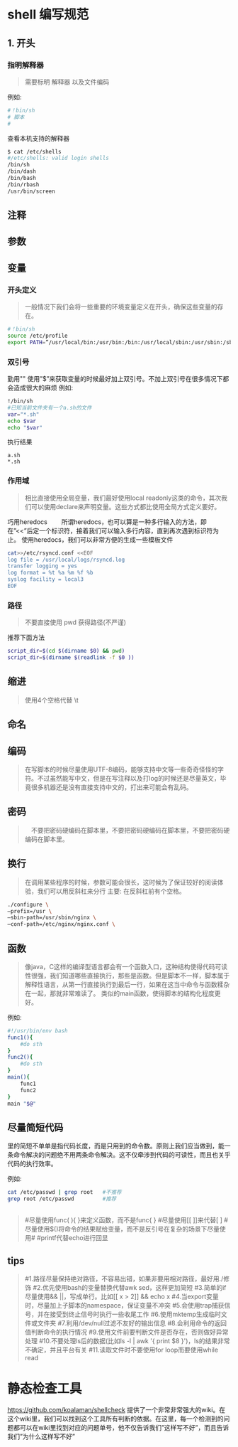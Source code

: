 # shell 编写规范

## 1. 开头

### 指明解释器
> 需要标明 解释器 以及文件编码

例如:
```bash
#！bin/sh
# 脚本
# 
```

查看本机支持的解释器
```bash
$ cat /etc/shells
#/etc/shells: valid login shells
/bin/sh
/bin/dash
/bin/bash
/bin/rbash
/usr/bin/screen
```


## 注释

## 参数

## 变量

### 开头定义
> 一般情况下我们会将一些重要的环境变量定义在开头，确保这些变量的存在。

```sh
#！bin/sh
source /etc/profile
export PATH=”/usr/local/bin:/usr/bin:/bin:/usr/local/sbin:/usr/sbin:/sbin:/apps/bin/” 
```

### 双引号
勤用"" 
使用”$”来获取变量的时候最好加上双引号。不加上双引号在很多情况下都会造成很大的麻烦
例如: 
```sh
!/bin/sh
#已知当前文件夹有一个a.sh的文件
var="*.sh"
echo $var
echo "$var" 
```
执行结果 

```
a.sh
*.sh 
```

### 作用域
> 相比直接使用全局变量，我们最好使用local readonly这类的命令，其次我们可以使用declare来声明变量。这些方式都比使用全局方式定义要好。 

巧用heredocs
　　所谓heredocs，也可以算是一种多行输入的方法，即在”<<”后定一个标识符，接着我们可以输入多行内容，直到再次遇到标识符为止。 
使用heredocs，我们可以非常方便的生成一些模板文件

```sh
cat>>/etc/rsyncd.conf <<EOF
log file = /usr/local/logs/rsyncd.log
transfer logging = yes
log format = %t %a %m %f %b
syslog facility = local3
EOF 
```

### 路径

> 不要直接使用 pwd 获得路径(不严谨)

推荐下面方法
```sh
script_dir=$(cd $(dirname $0) && pwd)
script_dir=$(dirname $(readlink -f $0 )) 
```




## 缩进
> 使用4个空格代替 \t

## 命名

## 编码
> 在写脚本的时候尽量使用UTF-8编码，能够支持中文等一些奇奇怪怪的字符。不过虽然能写中文，但是在写注释以及打log的时候还是尽量英文，毕竟很多机器还是没有直接支持中文的，打出来可能会有乱码。

## 密码
> 　不要把密码硬编码在脚本里，不要把密码硬编码在脚本里，不要把密码硬编码在脚本里。

## 换行
> 在调用某些程序的时候，参数可能会很长，这时候为了保证较好的阅读体验，我们可以用反斜杠来分行
主要:  在反斜杠前有个空格。

```sh
./configure \
–prefix=/usr \
–sbin-path=/usr/sbin/nginx \
–conf-path=/etc/nginx/nginx.conf \
```

## 函数
> 像java，C这样的编译型语言都会有一个函数入口，这种结构使得代码可读性很强，我们知道哪些直接执行，那些是函数。但是脚本不一样，脚本属于解释性语言，从第一行直接执行到最后一行，如果在这当中命令与函数糅杂在一起，那就非常难读了。
> 类似的main函数，使得脚本的结构化程度更好。

例如: 

```sh
#!/usr/bin/env bash
func1(){
    #do sth
}
func2(){
    #do sth
}
main(){
    func1
    func2
}
main "$@" 

```

## 尽量简短代码

里的简短不单单是指代码长度，而是只用到的命令数。原则上我们应当做到，能一条命令解决的问题绝不用两条命令解决。这不仅牵涉到代码的可读性，而且也关乎代码的执行效率。 

例如:
```sh
cat /etc/passwd | grep root   #不推荐
grep root /etc/passwd         #推荐
```

## 

> #尽量使用func( ){ }来定义函数，而不是func{ }
> #尽量使用[[ ]]来代替[ ]
> #尽量使用\$()将命令的结果赋给变量，而不是反引号在复杂的场景下尽量使用# 
> #printf代替echo进行回显

## tips

> #1.路径尽量保持绝对路径，不容易出错，如果非要用相对路径，最好用./修饰
> #2.优先使用bash的变量替换代替awk sed，这样更加简短
> #3.简单的if尽量使用&& ||，写成单行。比如[[ x > 2]] && echo x
> #4.当export变量时，尽量加上子脚本的namespace，保证变量不冲突
> #5.会使用trap捕获信号，并在接受到终止信号时执行一些收尾工作
> #6.使用mktemp生成临时文件或文件夹
> #7.利用/dev/null过滤不友好的输出信息
> #8.会利用命令的返回值判断命令的执行情况
> #9.使用文件前要判断文件是否存在，否则做好异常处理
> #10.不要处理ls后的数据(比如ls -l | awk '{ print $8 }')，ls的结果非常不确定，并且平台有关
> #11.读取文件时不要使用for loop而要使用while read


# 静态检查工具


https://github.com/koalaman/shellcheck
提供了一个非常非常强大的wiki。在这个wiki里，我们可以找到这个工具所有判断的依据。在这里，每一个检测到的问题都可以在wiki里找到对应的问题单号，他不仅告诉我们”这样写不好”，而且告诉我们”为什么这样写不好”

